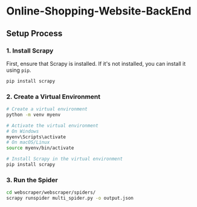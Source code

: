 # Online-Shopping-Website-BackEnd

## Setup Process

### 1. Install Scrapy

First, ensure that Scrapy is installed. If it's not installed, you can install it using `pip`.

```bash
pip install scrapy

```

### 2. Create a Virtual Environment


```bash
# Create a virtual environment
python -m venv myenv

# Activate the virtual environment
# On Windows
myenv\Scripts\activate
# On macOS/Linux
source myenv/bin/activate

# Install Scrapy in the virtual environment
pip install scrapy
```


### 3. Run the Spider

```bash
cd webscraper/webscraper/spiders/
scrapy runspider multi_spider.py -o output.json
```